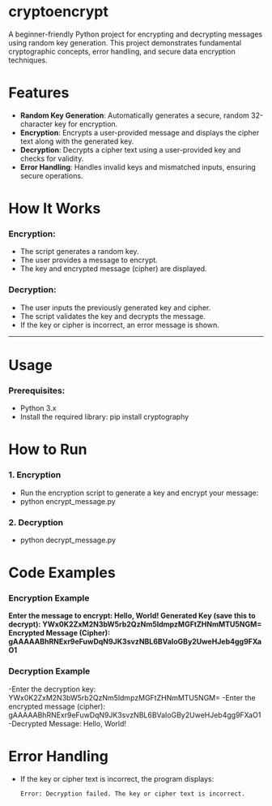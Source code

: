 # cryptoencrypt
A beginner-friendly Python project for encrypting and decrypting messages using random key generation. This project demonstrates fundamental cryptographic concepts, error handling, and secure data encryption techniques.
# Features
- **Random Key Generation**: Automatically generates a secure, random 32-character key for encryption.
- **Encryption**: Encrypts a user-provided message and displays the cipher text along with the generated key.
- **Decryption**: Decrypts a cipher text using a user-provided key and checks for validity.
- **Error Handling**: Handles invalid keys and mismatched inputs, ensuring secure operations.

# How It Works

### **Encryption:**
- The script generates a random key.
- The user provides a message to encrypt.
- The key and encrypted message (cipher) are displayed.

### **Decryption:**
- The user inputs the previously generated key and cipher.
- The script validates the key and decrypts the message.
- If the key or cipher is incorrect, an error message is shown.

---

# Usage

### **Prerequisites:**
- Python 3.x
- Install the required library:
  pip install cryptography



# How to Run

### 1. **Encryption**
- Run the encryption script to generate a key and encrypt your message:
- python encrypt_message.py

### 2. **Decryption**
- python decrypt_message.py



# Code Examples

### **Encryption Example**

**Enter the message to encrypt: Hello, World!
Generated Key (save this to decrypt): YWx0K2ZxM2N3bW5rb2QzNm5ldmpzMGFtZHNmMTU5NGM=
Encrypted Message (Cipher): gAAAAABhRNExr9eFuwDqN9JK3svzNBL6BVaIoGBy2UweHJeb4gg9FXaO1**


### **Decryption Example**
  
-Enter the decryption key: YWx0K2ZxM2N3bW5rb2QzNm5ldmpzMGFtZHNmMTU5NGM=
-Enter the encrypted message (cipher): gAAAAABhRNExr9eFuwDqN9JK3svzNBL6BVaIoGBy2UweHJeb4gg9FXaO1
-Decrypted Message: Hello, World!



# Error Handling

- If the key or cipher text is incorrect, the program displays:
  ```plaintext
  Error: Decryption failed. The key or cipher text is incorrect.

  



   
